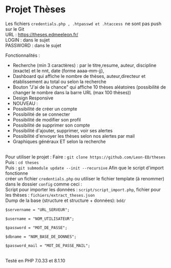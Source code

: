 # Projet Thèses
Les fichiers
<code>credentials.php , .htpasswd et .htaccess </code>ne sont pas push sur le Git<br>
URL : https://theses.edmeeleon.fr/<br>
LOGIN : dans le sujet<br>
PASSWORD : dans le sujet<br>

Fonctionnalités : <br>
- Recherche (min 3 caractères) : par le titre,resume, auteur, discipline (exacte) et le nnt, date (forme aaaa-mm-jj),<br>
- Dashboard qui affiche le nombre de thèses, auteur,directeur et établissement au total ou selon la recherche<br>
- Bouton "J'ai de la chance" qui affiche 10 thèses aléatoires (possibilité de changer le nombre dans la barre URL (max 100 thèses))<br>
- Design Responsive
- NOUVEAU :
- Possibilité de créer un compte
- Possibilité de se connecter
- Possibilité de modifier son profil
- Possibilité de supprimer son compte
- Possibilité d'ajouter, supprimer, voir ses alertes
- Possibilité d'envoyer les thèses selon nos alertes par mail
- Graphiques généraux ET selon la recherche

<br>
Pour utiliser le projet :
Faire : <code>git clone https://github.com/Leon-ED/theses</code><br>
Puis : <code>cd theses</code><br>
Puis : <code>git submodule update --init --recursive</code> Afin que le script d'import fonctionne<br>
créer un fichier <code>credentials.php</code> ou utiliser le fichier template (à renommer) dans le dossier <code>config</code>
comme ceci :<br>
Script pour importer les données : <code>script/script_import.php</code>, fichier pour les thèses : <code>fichiers/extract_theses.json</code> <br>
Dump de la base (structure et structure + données): <code>bdd/ </code><br>
<code>
$servername = "URL_SERVEUR";<br>
$username = "NOM_UTILISATEUR";<br>
$password = "MOT_DE_PASSE";<br>
$dbname = "NOM_BASE_DE_DONNES";<br>
$password_mail = "MOT_DE_PASSE_MAIL";<br>
</code>
<br>
Testé en PHP 7.0.33 et 8.1.10
